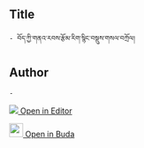 ## Title
	- བོད་ཀྱི་གནའ་རབས་རྩོམ་རིག་སྙིང་བསྡུས་གསལ་བཀྲོལ།

## Author
	- 



[<img src="https://img.icons8.com/color/25/000000/edit-property.png"> Open in Editor](http://editor.openpecha.org/P003297)

[<img width="25" src="https://library.bdrc.io/icons/BUDA-small.svg"> Open in Buda](https://library.bdrc.io/show/bdr:IE0OPP003297)
